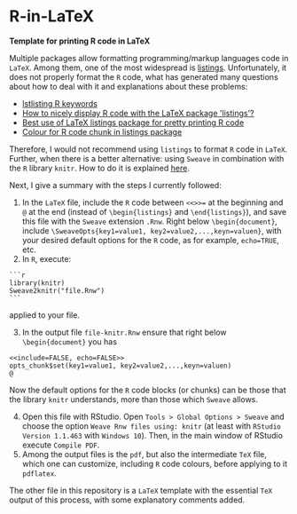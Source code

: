 # R-in-LaTeX
**Template for printing R code in LaTeX**

Multiple packages allow formatting programming/markup languages code in `LaTeX`. Among them, one of the most widespread is [listings](https://ctan.org/pkg/listings). Unfortunately, it does not properly format the `R` code, what has generated many questions about how to deal with it and explanations about these problems:
* [lstlisting R keywords](https://tex.stackexchange.com/a/218287/8639)
* [How to nicely display R code with the LaTeX package 'listings'?](https://r.789695.n4.nabble.com/How-to-nicely-display-R-code-with-the-LaTeX-package-listings-td4648110.html)
* [Best use of LaTeX listings package for pretty printing R code](https://stat.ethz.ch/pipermail/r-help/2006-September/113658.html)
* [Colour for R code chunk in listings package](https://stackoverflow.com/questions/21402157/colour-for-r-code-chunk-in-listings-package/21468454)

Therefore, I would not recommend using `listings` to format `R` code in `LaTeX`. Further, when there is a better alternative: using `Sweave` in combination with the `R` library `knitr`. How to do it is explained [here](https://www.r-bloggers.com/getting-started-with-sweave-knitr/). 

Next, I give a summary with the steps I currently followed:

  1. In the `LaTeX` file, include the `R` code between `<<>>=` at the beginning and `@` at the end (instead of `\begin{listings}` and `\end{listings}`), and save this file with the `Sweave` extension `.Rnw`. Right below `\begin{document}`, include `\SweaveOpts{key1=value1, key2=value2,...,keyn=valuen}`, with your desired default options for the `R` code, as for example, `echo=TRUE`, etc.
  2. In `R`, execute:
    
    ```r
    library(knitr)
    Sweave2knitr("file.Rnw")
    ```  
  applied to your file.
  
  3. In the output file `file-knitr.Rnw` ensure that right below `\begin{document}` you has
  
  ```
  <<include=FALSE, echo=FALSE>>
  opts_chunk$set(key1=value1, key2=value2,...,keyn=valuen)
  @
  ```
  Now the default options for the `R` code blocks (or chunks) can be those that the library `knitr` understands, more than those which `Sweave` allows.
  
  4. Open this file with RStudio. Open `Tools > Global Options > Sweave` and choose the option `Weave Rnw files using: knitr` (at least with `RStudio Version 1.1.463` with `Windows 10`). Then, in the main window of RStudio execute `Compile PDF`.
  5. Among the output files is the `pdf`, but also the intermediate `TeX` file, which one can customize, including `R` code colours, before applying to it `pdflatex`.

The other file in this repository is a `LaTeX` template with the essential `TeX` output of this process, with some explanatory comments added.
   
